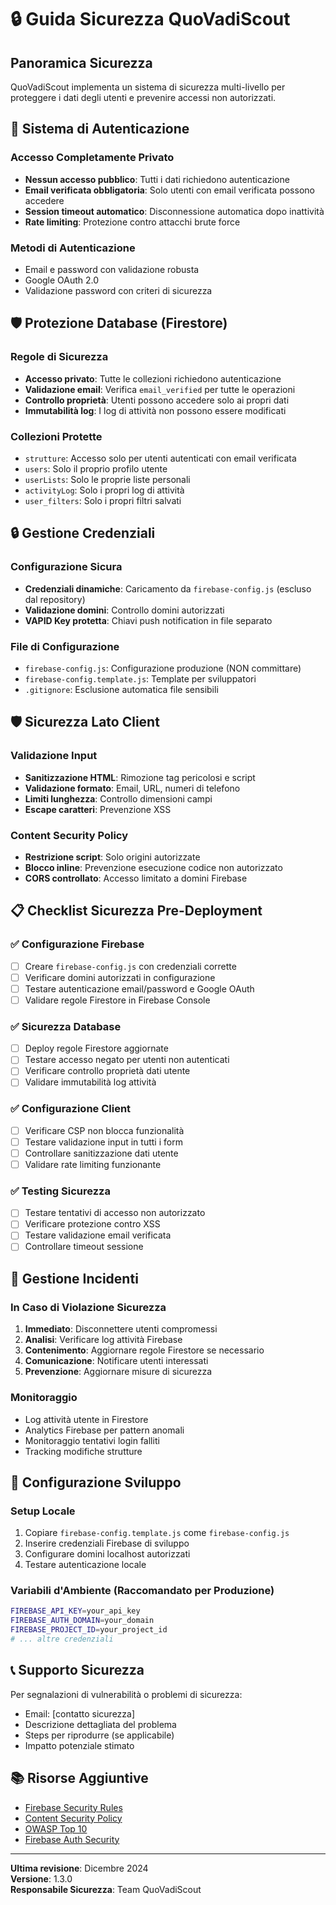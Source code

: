 # 🔒 Guida Sicurezza QuoVadiScout

## Panoramica Sicurezza

QuoVadiScout implementa un sistema di sicurezza multi-livello per proteggere i dati degli utenti e prevenire accessi non autorizzati.

## 🔐 Sistema di Autenticazione

### Accesso Completamente Privato
- **Nessun accesso pubblico**: Tutti i dati richiedono autenticazione
- **Email verificata obbligatoria**: Solo utenti con email verificata possono accedere
- **Session timeout automatico**: Disconnessione automatica dopo inattività
- **Rate limiting**: Protezione contro attacchi brute force

### Metodi di Autenticazione
- Email e password con validazione robusta
- Google OAuth 2.0
- Validazione password con criteri di sicurezza

## 🛡️ Protezione Database (Firestore)

### Regole di Sicurezza
- **Accesso privato**: Tutte le collezioni richiedono autenticazione
- **Validazione email**: Verifica `email_verified` per tutte le operazioni
- **Controllo proprietà**: Utenti possono accedere solo ai propri dati
- **Immutabilità log**: I log di attività non possono essere modificati

### Collezioni Protette
- `strutture`: Accesso solo per utenti autenticati con email verificata
- `users`: Solo il proprio profilo utente
- `userLists`: Solo le proprie liste personali
- `activityLog`: Solo i propri log di attività
- `user_filters`: Solo i propri filtri salvati

## 🔒 Gestione Credenziali

### Configurazione Sicura
- **Credenziali dinamiche**: Caricamento da `firebase-config.js` (escluso dal repository)
- **Validazione domini**: Controllo domini autorizzati
- **VAPID Key protetta**: Chiavi push notification in file separato

### File di Configurazione
- `firebase-config.js`: Configurazione produzione (NON committare)
- `firebase-config.template.js`: Template per sviluppatori
- `.gitignore`: Esclusione automatica file sensibili

## 🛡️ Sicurezza Lato Client

### Validazione Input
- **Sanitizzazione HTML**: Rimozione tag pericolosi e script
- **Validazione formato**: Email, URL, numeri di telefono
- **Limiti lunghezza**: Controllo dimensioni campi
- **Escape caratteri**: Prevenzione XSS

### Content Security Policy
- **Restrizione script**: Solo origini autorizzate
- **Blocco inline**: Prevenzione esecuzione codice non autorizzato
- **CORS controllato**: Accesso limitato a domini Firebase

## 📋 Checklist Sicurezza Pre-Deployment

### ✅ Configurazione Firebase
- [ ] Creare `firebase-config.js` con credenziali corrette
- [ ] Verificare domini autorizzati in configurazione
- [ ] Testare autenticazione email/password e Google OAuth
- [ ] Validare regole Firestore in Firebase Console

### ✅ Sicurezza Database
- [ ] Deploy regole Firestore aggiornate
- [ ] Testare accesso negato per utenti non autenticati
- [ ] Verificare controllo proprietà dati utente
- [ ] Validare immutabilità log attività

### ✅ Configurazione Client
- [ ] Verificare CSP non blocca funzionalità
- [ ] Testare validazione input in tutti i form
- [ ] Controllare sanitizzazione dati utente
- [ ] Validare rate limiting funzionante

### ✅ Testing Sicurezza
- [ ] Testare tentativi di accesso non autorizzato
- [ ] Verificare protezione contro XSS
- [ ] Testare validazione email verificata
- [ ] Controllare timeout sessione

## 🚨 Gestione Incidenti

### In Caso di Violazione Sicurezza
1. **Immediato**: Disconnettere utenti compromessi
2. **Analisi**: Verificare log attività Firebase
3. **Contenimento**: Aggiornare regole Firestore se necessario
4. **Comunicazione**: Notificare utenti interessati
5. **Prevenzione**: Aggiornare misure di sicurezza

### Monitoraggio
- Log attività utente in Firestore
- Analytics Firebase per pattern anomali
- Monitoraggio tentativi login falliti
- Tracking modifiche strutture

## 🔧 Configurazione Sviluppo

### Setup Locale
1. Copiare `firebase-config.template.js` come `firebase-config.js`
2. Inserire credenziali Firebase di sviluppo
3. Configurare domini localhost autorizzati
4. Testare autenticazione locale

### Variabili d'Ambiente (Raccomandato per Produzione)
```bash
FIREBASE_API_KEY=your_api_key
FIREBASE_AUTH_DOMAIN=your_domain
FIREBASE_PROJECT_ID=your_project_id
# ... altre credenziali
```

## 📞 Supporto Sicurezza

Per segnalazioni di vulnerabilità o problemi di sicurezza:
- Email: [contatto sicurezza]
- Descrizione dettagliata del problema
- Steps per riprodurre (se applicabile)
- Impatto potenziale stimato

## 📚 Risorse Aggiuntive

- [Firebase Security Rules](https://firebase.google.com/docs/rules)
- [Content Security Policy](https://developer.mozilla.org/en-US/docs/Web/HTTP/CSP)
- [OWASP Top 10](https://owasp.org/www-project-top-ten/)
- [Firebase Auth Security](https://firebase.google.com/docs/auth/security)

---

**Ultima revisione**: Dicembre 2024  
**Versione**: 1.3.0  
**Responsabile Sicurezza**: Team QuoVadiScout
